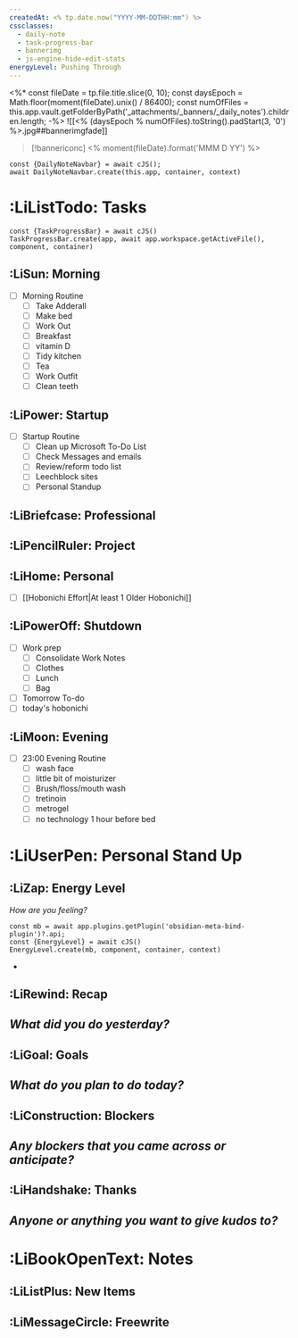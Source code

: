 ```yaml
---
createdAt: <% tp.date.now("YYYY-MM-DDTHH:mm") %>
cssclasses:
  - daily-note
  - task-progress-bar
  - bannerimg
  - js-engine-hide-edit-stats
energyLevel: Pushing Through
---
```

<%*
const fileDate = tp.file.title.slice(0, 10);
const daysEpoch = Math.floor(moment(fileDate).unix() / 86400);
const numOfFiles = this.app.vault.getFolderByPath('_attachments/_banners/_daily_notes').children.length;
-%>
![[<% (daysEpoch % numOfFiles).toString().padStart(3, '0') %>.jpg##bannerimgfade]]
> [!bannericonc]
> <% moment(fileDate).format('MMM D YY') %>
```js-engine
const {DailyNoteNavbar} = await cJS();
await DailyNoteNavbar.create(this.app, container, context)
```
# :LiListTodo: Tasks 
```js-engine
const {TaskProgressBar} = await cJS()
TaskProgressBar.create(app, await app.workspace.getActiveFile(), component, container)
```
## :LiSun: Morning
- [ ] Morning Routine
	- [ ] Take Adderall
	- [ ] Make bed
	- [ ] Work Out
	- [ ] Breakfast
	- [ ] vitamin D
	- [ ] Tidy kitchen
	- [ ] Tea
	- [ ] Work Outfit
	- [ ] Clean teeth
## :LiPower: Startup
- [ ] Startup Routine
	- [ ] Clean up Microsoft To-Do List
	- [ ] Check Messages and emails
	- [ ] Review/reform todo list
	- [ ] Leechblock sites
	- [ ] Personal Standup
## :LiBriefcase: Professional
## :LiPencilRuler: Project
## :LiHome: Personal
- [ ] [[Hobonichi Effort|At least 1 Older Hobonichi]]
## :LiPowerOff: Shutdown
- [ ] Work prep
	- [ ] Consolidate Work Notes
	- [ ] Clothes
	- [ ] Lunch
	- [ ] Bag
- [ ] Tomorrow To-do
- [ ] today's hobonichi
## :LiMoon: Evening
- [ ] 23:00 Evening Routine
	- [ ] wash face
	- [ ] little bit of moisturizer
	- [ ] Brush/floss/mouth wash
	- [ ] tretinoin
	- [ ] metrogel
	- [ ] no technology 1 hour before bed
# :LiUserPen: Personal Stand Up
## :LiZap: Energy Level
*How are you feeling?*
```js-engine
const mb = await app.plugins.getPlugin('obsidian-meta-bind-plugin')?.api;
const {EnergyLevel} = await cJS()
EnergyLevel.create(mb, component, container, context)
```
- 
## :LiRewind: Recap
*What did you do yesterday?*
- 
## :LiGoal: Goals
*What do you plan to do today?*
- 
## :LiConstruction: Blockers
*Any blockers that you came across or anticipate?*
- 
## :LiHandshake: Thanks
*Anyone or anything you want to give kudos to?*
- 
# :LiBookOpenText: Notes
## :LiListPlus: New Items
## :LiMessageCircle: Freewrite